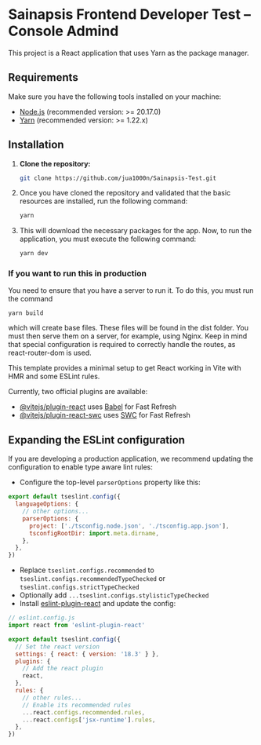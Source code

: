 # Sainapsis Frontend Developer Test – Console Admind

This project is a React application that uses Yarn as the package manager.

## Requirements

Make sure you have the following tools installed on your machine:

- [Node.js](https://nodejs.org/) (recommended version: >= 20.17.0)
- [Yarn](https://yarnpkg.com/) (recommended version: >= 1.22.x)

## Installation

1. **Clone the repository:**

   ```bash
   git clone https://github.com/jua1000n/Sainapsis-Test.git

2. Once you have cloned the repository and validated that the basic resources are installed, run the following command:

    ```bash
    yarn

3. This will download the necessary packages for the app. Now, to run the application, you must execute the following command:

    ```bash
    yarn dev

### If you want to run this in production
You need to ensure that you have a server to run it. To do this, you must run the command 

    yarn build

which will create base files. These files will be found in the dist folder. You must then serve them on a server, for example, using Nginx. Keep in mind that special configuration is required to correctly handle the routes, as react-router-dom is used.

This template provides a minimal setup to get React working in Vite with HMR and some ESLint rules.

Currently, two official plugins are available:

- [@vitejs/plugin-react](https://github.com/vitejs/vite-plugin-react/blob/main/packages/plugin-react/README.md) uses [Babel](https://babeljs.io/) for Fast Refresh
- [@vitejs/plugin-react-swc](https://github.com/vitejs/vite-plugin-react-swc) uses [SWC](https://swc.rs/) for Fast Refresh

## Expanding the ESLint configuration

If you are developing a production application, we recommend updating the configuration to enable type aware lint rules:

- Configure the top-level `parserOptions` property like this:

```js
export default tseslint.config({
  languageOptions: {
    // other options...
    parserOptions: {
      project: ['./tsconfig.node.json', './tsconfig.app.json'],
      tsconfigRootDir: import.meta.dirname,
    },
  },
})
```

- Replace `tseslint.configs.recommended` to `tseslint.configs.recommendedTypeChecked` or `tseslint.configs.strictTypeChecked`
- Optionally add `...tseslint.configs.stylisticTypeChecked`
- Install [eslint-plugin-react](https://github.com/jsx-eslint/eslint-plugin-react) and update the config:

```js
// eslint.config.js
import react from 'eslint-plugin-react'

export default tseslint.config({
  // Set the react version
  settings: { react: { version: '18.3' } },
  plugins: {
    // Add the react plugin
    react,
  },
  rules: {
    // other rules...
    // Enable its recommended rules
    ...react.configs.recommended.rules,
    ...react.configs['jsx-runtime'].rules,
  },
})
```
